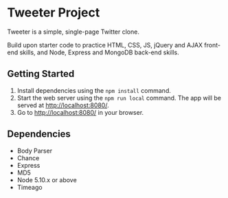 # Tweeter Project

Tweeter is a simple, single-page Twitter clone.

Build upon starter code to practice HTML, CSS, JS, jQuery and AJAX front-end skills, and Node, Express and MongoDB back-end skills.

## Getting Started

1. Install dependencies using the `npm install` command.
2. Start the web server using the `npm run local` command. The app will be served at <http://localhost:8080/>.
3. Go to <http://localhost:8080/> in your browser.

## Dependencies

- Body Parser
- Chance
- Express
- MD5
- Node 5.10.x or above
- Timeago
